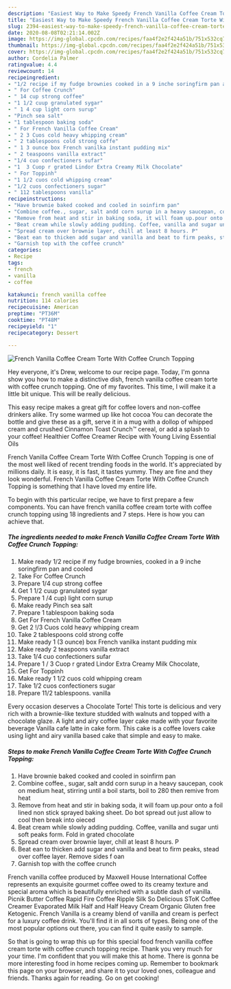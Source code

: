 ```yaml
---
description: "Easiest Way to Make Speedy French Vanilla Coffee Cream Torte With Coffee Crunch Topping"
title: "Easiest Way to Make Speedy French Vanilla Coffee Cream Torte With Coffee Crunch Topping"
slug: 2394-easiest-way-to-make-speedy-french-vanilla-coffee-cream-torte-with-coffee-crunch-topping
date: 2020-08-08T02:21:14.002Z
image: https://img-global.cpcdn.com/recipes/faa4f2e2f424a51b/751x532cq70/french-vanilla-coffee-cream-torte-with-coffee-crunch-topping-recipe-main-photo.jpg
thumbnail: https://img-global.cpcdn.com/recipes/faa4f2e2f424a51b/751x532cq70/french-vanilla-coffee-cream-torte-with-coffee-crunch-topping-recipe-main-photo.jpg
cover: https://img-global.cpcdn.com/recipes/faa4f2e2f424a51b/751x532cq70/french-vanilla-coffee-cream-torte-with-coffee-crunch-topping-recipe-main-photo.jpg
author: Cordelia Palmer
ratingvalue: 4.4
reviewcount: 14
recipeingredient:
- "1/2 recipe if my fudge brownies cooked in a 9 inche soringfirm pan and cooled"
- " For Coffee Crunch"
- " 14 cup strong coffee"
- "1 1/2 cuup granulated sygar"
- " 1 4 cup light corn surup"
- "Pinch sea salt"
- "1 tablespoon baking soda"
- " For French Vanilla Coffee Cream"
- " 2 3 Cuos cold heavy whipping cream"
- " 2 tablespoons cold strong coffe"
- " 1 3 ounce box French vanilka instant pudding mix"
- " 2 teaspoons vanilla extract"
- "1/4 cuo confectioners sufar"
- "1  3 Cuop r grated Lindor Extra Creamy Milk Chocolate"
- " For Toppinh"
- "1 1/2 cuos cold whipping cream"
- "1/2 cuos confectioners sugar"
- " 112 tablespoons vanilla"
recipeinstructions:
- "Have brownie baked cooked and cooled in soinfirm pan"
- "Combine coffee., sugar, salt andd corn surup in a heavy saucepan, cook on medium heat, stirring until a boil starts, boil to 280 then remive from heat"
- "Remove from heat and stir in baking soda, it will foam up.pour onto a foil lined non stick sprayed baking sheet. Do bot spread out just allow to cool then break into oieced"
- "Beat cream while slowly adding pudding. Coffee, vanilla and sugar unti soft peaks form. Fold in grated chocolate"
- "Spread cream over brownie layer, chill at least 8 hours. P"
- "Beat ean to thicken add sugar and vanilla and beat to firm peaks, stead over coffee layer. Remove sides f oan"
- "Garnish top with the coffee crunch"
categories:
- Recipe
tags:
- french
- vanilla
- coffee

katakunci: french vanilla coffee 
nutrition: 114 calories
recipecuisine: American
preptime: "PT36M"
cooktime: "PT48M"
recipeyield: "1"
recipecategory: Dessert

---
```



![French Vanilla Coffee Cream Torte With Coffee Crunch Topping](https://img-global.cpcdn.com/recipes/faa4f2e2f424a51b/751x532cq70/french-vanilla-coffee-cream-torte-with-coffee-crunch-topping-recipe-main-photo.jpg)

Hey everyone, it's Drew, welcome to our recipe page. Today, I'm gonna show you how to make a distinctive dish, french vanilla coffee cream torte with coffee crunch topping. One of my favorites. This time, I will make it a little bit unique. This will be really delicious.

This easy recipe makes a great gift for coffee lovers and non-coffee drinkers alike. Try some warmed up like hot cocoa You can decorate the bottle and give these as a gift, serve it in a mug with a dollop of whipped cream and crushed Cinnamon Toast Crunch™ cereal, or add a splash to your coffee! Healthier Coffee Creamer Recipe with Young Living Essential Oils

French Vanilla Coffee Cream Torte With Coffee Crunch Topping is one of the most well liked of recent trending foods in the world. It's appreciated by millions daily. It is easy, it is fast, it tastes yummy. They are fine and they look wonderful. French Vanilla Coffee Cream Torte With Coffee Crunch Topping is something that I have loved my entire life.


To begin with this particular recipe, we have to first prepare a few components. You can have french vanilla coffee cream torte with coffee crunch topping using 18 ingredients and 7 steps. Here is how you can achieve that.

<!--inarticleads1-->

##### The ingredients needed to make French Vanilla Coffee Cream Torte With Coffee Crunch Topping:

1. Make ready 1/2 recipe if my fudge brownies, cooked in a 9 inche soringfirm pan and cooled
1. Take  For Coffee Crunch
1. Prepare  1/4 cup strong coffee
1. Get 1 1/2 cuup granulated sygar
1. Prepare  1 /4 cup) light corn surup
1. Make ready Pinch sea salt
1. Prepare 1 tablespoon baking soda
1. Get  For French Vanilla Coffee Cream
1. Get  2 !/3 Cuos cold heavy whipping cream
1. Take  2 tablespoons cold strong coffe
1. Make ready  1 (3 ounce) box French vanilka instant pudding mix
1. Make ready  2 teaspoons vanilla extract
1. Take 1/4 cuo confectioners sufar
1. Prepare 1 / 3 Cuop r grated Lindor Extra Creamy Milk Chocolate,
1. Get  For Toppinh
1. Make ready 1 1/2 cuos cold whipping cream
1. Take 1/2 cuos confectioners sugar
1. Prepare  11/2 tablespoons. vanilla


Every occasion deserves a Chocolate Torte! This torte is delicious and very rich with a brownie-like texture studded with walnuts and topped with a chocolate glaze. A light and airy coffee layer cake made with your favorite beverage Vanilla cafe latte in cake form. This cake is a coffee lovers cake using light and airy vanilla based cake that simple and easy to make. 

<!--inarticleads2-->

##### Steps to make French Vanilla Coffee Cream Torte With Coffee Crunch Topping:

1. Have brownie baked cooked and cooled in soinfirm pan
1. Combine coffee., sugar, salt andd corn surup in a heavy saucepan, cook on medium heat, stirring until a boil starts, boil to 280 then remive from heat
1. Remove from heat and stir in baking soda, it will foam up.pour onto a foil lined non stick sprayed baking sheet. Do bot spread out just allow to cool then break into oieced
1. Beat cream while slowly adding pudding. Coffee, vanilla and sugar unti soft peaks form. Fold in grated chocolate
1. Spread cream over brownie layer, chill at least 8 hours. P
1. Beat ean to thicken add sugar and vanilla and beat to firm peaks, stead over coffee layer. Remove sides f oan
1. Garnish top with the coffee crunch


French vanilla coffee produced by Maxwell House International Coffee represents an exquisite gourmet coffee owed to its creamy texture and special aroma which is beautifully enriched with a subtle dash of vanilla. Picnik Butter Coffee Rapid Fire Coffee Ripple Silk So Delicious SToK Coffee Creamer Evaporated Milk Half and Half Heavy Cream Organic Gluten free Ketogenic. French Vanilla is a creamy blend of vanilla and cream is perfect for a luxury coffee drink. You&#39;ll find it in all sorts of types. Being one of the most popular options out there, you can find it quite easily to sample. 

So that is going to wrap this up for this special food french vanilla coffee cream torte with coffee crunch topping recipe. Thank you very much for your time. I'm confident that you will make this at home. There is gonna be more interesting food in home recipes coming up. Remember to bookmark this page on your browser, and share it to your loved ones, colleague and friends. Thanks again for reading. Go on get cooking!
